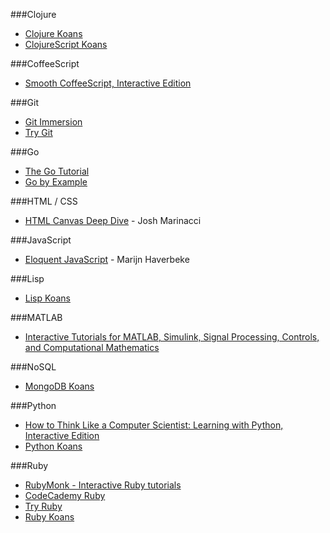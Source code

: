 ###Clojure
* [Clojure Koans](http://clojurekoans.com/)
* [ClojureScript Koans](http://clojurescriptkoans.com/)


###CoffeeScript
* [Smooth CoffeeScript, Interactive Edition](http://autotelicum.github.io/Smooth-CoffeeScript/interactive/interactive-coffeescript.html)


###Git
* [Git Immersion](http://gitimmersion.com)
* [Try Git](http://try.github.io)


###Go
* [The Go Tutorial](http://golang.org/doc/go_tutorial.html)
* [Go by Example](https://gobyexample.com/)


###HTML / CSS
* [HTML Canvas Deep Dive](http://joshondesign.com/p/books/canvasdeepdive/toc.html) - Josh Marinacci


###JavaScript
* [Eloquent JavaScript](http://eloquentjavascript.net/) - Marijn Haverbeke


###Lisp
* [Lisp Koans](https://github.com/google/lisp-koans)


###MATLAB
* [Interactive Tutorials for MATLAB, Simulink, Signal Processing, Controls, and Computational Mathematics](http://www.mathworks.com/tutorials)


###NoSQL
* [MongoDB Koans](https://github.com/chicagoruby/MongoDB_Koans)


###Python
* [How to Think Like a Computer Scientist: Learning with Python, Interactive Edition](http://interactivepython.org/courselib/static/thinkcspy/index.html)
* [Python Koans](https://github.com/gregmalcolm/python_koans)


###Ruby
* [RubyMonk - Interactive Ruby tutorials](http://rubymonk.com)
* [CodeCademy Ruby](http://www.codecademy.com/tracks/ruby)
* [Try Ruby](http://tryruby.org/)
* [Ruby Koans](http://www.rubykoans.com/)
